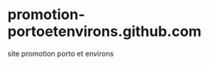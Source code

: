 promotion-portoetenvirons.github.com
====================================

site promotion porto et environs